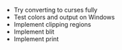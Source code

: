 - Try converting to curses fully
- Test colors and output on Windows
- Implement clipping regions
- Implement blit
- Implement print